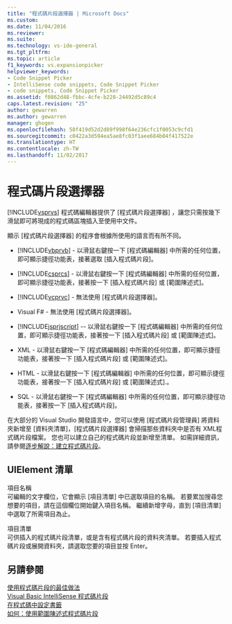 ```yaml
---
title: "程式碼片段選擇器 | Microsoft Docs"
ms.custom: 
ms.date: 11/04/2016
ms.reviewer: 
ms.suite: 
ms.technology: vs-ide-general
ms.tgt_pltfrm: 
ms.topic: article
f1_keywords: vs.expansionpicker
helpviewer_keywords:
- Code Snippet Picker
- IntelliSense code snippets, Code Snippet Picker
- code snippets, Code Snippet Picker
ms.assetid: f0862d48-fbbc-4cfe-b228-24492d5c89c4
caps.latest.revision: "25"
author: gewarren
ms.author: gewarren
manager: ghogen
ms.openlocfilehash: 58f419d52d2d89f998f64e236cfc1f0053c9cfd1
ms.sourcegitcommit: c0422a3d594ea5ae8fc03f1aee684b04f417522e
ms.translationtype: HT
ms.contentlocale: zh-TW
ms.lasthandoff: 11/02/2017
---
```

# <a name="code-snippet-picker"></a>程式碼片段選擇器
[!INCLUDE[vsprvs](../../code-quality/includes/vsprvs_md.md)] 程式碼編輯器提供了 [程式碼片段選擇器] ，讓您只需按幾下滑鼠即可將現成的程式碼區塊插入至使用中文件。  
  
 顯示 [程式碼片段選擇器] 的程序會根據所使用的語言而有所不同。  
  
-   [!INCLUDE[vbprvb](../../code-quality/includes/vbprvb_md.md)] - 以滑鼠右鍵按一下 [程式碼編輯器] 中所需的任何位置，即可顯示捷徑功能表，接著選取 [插入程式碼片段]。  
  
-   [!INCLUDE[csprcs](../../data-tools/includes/csprcs_md.md)] - 以滑鼠右鍵按一下 [程式碼編輯器] 中所需的任何位置，即可顯示捷徑功能表，接著按一下 [插入程式碼片段] 或 [範圍陳述式]。  
  
-   [!INCLUDE[vcprvc](../../code-quality/includes/vcprvc_md.md)] - 無法使用 [程式碼片段選擇器]。  
  
-   Visual F# - 無法使用 [程式碼片段選擇器]。  
  
-   [!INCLUDE[jsprjscript](../../debugger/debug-interface-access/includes/jsprjscript_md.md)] -- 以滑鼠右鍵按一下 [程式碼編輯器] 中所需的任何位置，即可顯示捷徑功能表，接著按一下 [插入程式碼片段] 或 [範圍陳述式]。  
  
-   XML - 以滑鼠右鍵按一下 [程式碼編輯器] 中所需的任何位置，即可顯示捷徑功能表，接著按一下 [插入程式碼片段] 或 [範圍陳述式]。  
  
-   HTML - 以滑鼠右鍵按一下 [程式碼編輯器] 中所需的任何位置，即可顯示捷徑功能表，接著按一下 [插入程式碼片段] 或 [範圍陳述式].。  
  
-   SQL - 以滑鼠右鍵按一下 [程式碼編輯器] 中所需的任何位置，即可顯示捷徑功能表，接著按一下 [插入程式碼片段]。  
  
在大部分的 Visual Studio 開發語言中，您可以使用 [程式碼片段管理員] 將資料夾新增至 [資料夾清單]，[程式碼片段選擇器] 會掃描那些資料夾中是否有 XML程式碼片段檔案。 您也可以建立自己的程式碼片段並新增至清單。 如需詳細資訊，請參閱[逐步解說：建立程式碼片段](../../ide/walkthrough-creating-a-code-snippet.md)。  
  
## <a name="uielement-list"></a>UIElement 清單  
項目名稱  
可編輯的文字欄位，它會顯示 [項目清單] 中已選取項目的名稱。 若要累加搜尋您想要的項目，請在這個欄位開始鍵入項目名稱。 繼續新增字母，直到 [項目清單] 中選取了所需項目為止。  
  
項目清單  
可供插入的程式碼片段清單，或是含有程式碼片段的資料夾清單。 若要插入程式碼片段或展開資料夾，請選取您要的項目並按 Enter。  
  
## <a name="see-also"></a>另請參閱  
[使用程式碼片段的最佳做法](../../ide/best-practices-for-using-code-snippets.md)   
[Visual Basic IntelliSense 程式碼片段](/dotnet/visual-basic/developing-apps/using-ide/intellisense-code-snippets)   
[在程式碼中設定書籤](../../ide/setting-bookmarks-in-code.md)   
[如何：使用範圍陳述式程式碼片段](../../ide/how-to-use-surround-with-code-snippets.md)